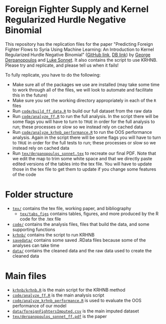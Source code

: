 # Foreign Fighter Supply and Kernel Regularized Hurdle Negative Binomial

This repository has the replication files for the paper "Predicting Foreign Fighter Flows to Syria Using Machine Learning: An Introduction to Kernel Regularized Hurdle Negative Binomial" ([GitHub link](tex/derpanopoulos_sonnet_ff.pdf), [DB link](https://www.dropbox.com/s/1ny0cewhyv2o4vb/derpanopoulos_sonnet_ff.pdf?dl=0)) by [George Derpanopoulos](https://georgederpa.github.io/) and [Luke Sonnet](http://lukesonnet.github.io/). It also contains the script to use KRHNB. Please try and replicate, and please tell us when it fails!

To fully replicate, you have to do the following:
* Make sure all of the packages we use are installed (may take some time to work through all of the files, we will look to automate and facilitate this in the future)
* Make sure you set the working directory appropriately in each of the `R` files
* Run [`code/build_ff_data.R`](code/build_ff_data.R) to build our full dataset from the raw data
* Run [`code/analyze_ff.R`](code/analyze_ff.R) to run the full analysis. In the script there will be some flags you will have to turn to `TRUE` in order for the full analysis to run; these processes or slow so we instead rely on cached data
* Run [`code/analyze_krhnb_performance.R`](code/analyze_ff.R) to run the OOS performance analysis. Again in the script there will be some flags you will have to turn to `TRUE` in order for the full tests to run; these processes or slow so we instead rely on cached data
* Run [`tex/derpanopoulos_sonnet.tex`](tex/derpanopoulos_sonnet.tex) to recreate our final PDF. Note that we edit the map to trim some white space and that we directly paste edited versions of the tables into the tex file. You will have to update those in the tex file to get them to update if you change some features of the code

# Folder structure

* [`tex/`](tex/) contains the tex file, working paper, and bibliography
	* [`tex/tabs_figs`](tex/tabs_figs) contains tables, figures, and more produced by the R code for the .tex file
* [`code/`](code/) contains the analysis files, files that build the data, and some supporting functions
* [`krhnb/`](krhnb/) contains the script to run KRHNB
* [`savedata/`](savedata/) contains some saved .RData files because some of the analyses can take time
* [`data/`](data/) contains the cleaned data and the raw data used to create the cleaned data

# Main files

* [`krhnb/krhnb.R`](code/krhnb.R) is the main script for the KRHNB method
* [`code/analyze_ff.R`](code/analyze_ff.R) is the main analysis script
* [`code/analyze_krhnb_performance.R`](code/analyze_krhnb_performance.R) is used to evaluate the OOS performance of our model
* [`data/foreignFightersImputed.csv`](data/foreignFightersImputed.csv) is the main imputed dataset
* [`tex/derpanopoulos_sonnet_ff.pdf`](tex/derpanopoulos_sonnet_ff.pdf) is the paper
